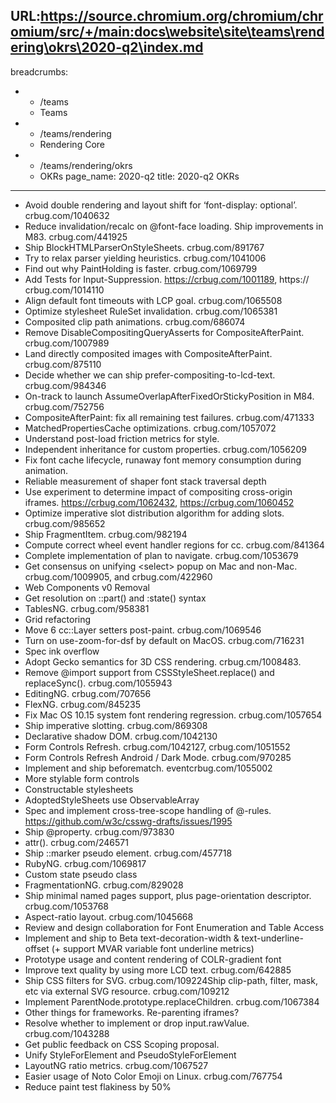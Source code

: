 URL:https://source.chromium.org/chromium/chromium/src/+/main:docs\website\site\teams\rendering\okrs\2020-q2\index.md
---
breadcrumbs:
- - /teams
  - Teams
- - /teams/rendering
  - Rendering Core
- - /teams/rendering/okrs
  - OKRs
page_name: 2020-q2
title: 2020-q2 OKRs
---

*   Avoid double rendering and layout shift for ‘font-display:
            optional’. crbug.com/1040632
*   Reduce invalidation/recalc on @font-face loading. Ship improvements
            in M83. crbug.com/441925
*   Ship BlockHTMLParserOnStyleSheets. crbug.com/891767
*   Try to relax parser yielding heuristics. crbug.com/1041006
*   Find out why PaintHolding is faster. crbug.com/1069799
*   Add Tests for Input-Suppression. https://crbug.com/1001189, https://
            crbug.com/1014110
*   Align default font timeouts with LCP goal. crbug.com/1065508
*   Optimize stylesheet RuleSet invalidation. crbug.com/1065381
*   Composited clip path animations. crbug.com/686074
*   Remove DisableCompositingQueryAsserts for CompositeAfterPaint.
            crbug.com/1007989
*   Land directly composited images with CompositeAfterPaint.
            crbug.com/875110
*   Decide whether we can ship prefer-compositing-to-lcd-text.
            crbug.com/984346
*   On-track to launch AssumeOverlapAfterFixedOrStickyPosition in M84.
            crbug.com/752756
*   CompositeAfterPaint: fix all remaining test failures.
            crbug.com/471333
*   MatchedPropertiesCache optimizations. crbug.com/1057072
*   Understand post-load friction metrics for style.
*   Independent inheritance for custom properties. crbug.com/1056209
*   Fix font cache lifecycle, runaway font memory consumption during
            animation.
*   Reliable measurement of shaper font stack traversal depth
*   Use experiment to determine impact of compositing cross-origin
            iframes. https://crbug.com/1062432, https://crbug.com/1060452
*   Optimize imperative slot distribution algorithm for adding slots.
            crbug.com/985652
*   Ship FragmentItem. crbug.com/982194
*   Compute correct wheel event handler regions for cc. crbug.com/841364
*   Complete implementation of plan to navigate. crbug.com/1053679
*   Get consensus on unifying &lt;select&gt; popup on Mac and non-Mac.
            crbug.com/1009905, and crbug.com/422960
*   Web Components v0 Removal
*   Get resolution on ::part() and :state() syntax
*   TablesNG. crbug.com/958381
*   Grid refactoring
*   Move 6 cc::Layer setters post-paint. crbug.com/1069546
*   Turn on use-zoom-for-dsf by default on MacOS. crbug.com/716231
*   Spec ink overflow
*   Adopt Gecko semantics for 3D CSS rendering. crbug.cm/1008483.
*   Remove @import support from CSSStyleSheet.replace() and
            replaceSync(). crbug.com/1055943
*   EditingNG. crbug.com/707656
*   FlexNG. crbug.com/845235
*   Fix Mac OS 10.15 system font rendering regression. crbug.com/1057654
*   Ship imperative slotting. crbug.com/869308
*   Declarative shadow DOM. crbug.com/1042130
*   Form Controls Refresh. crbug.com/1042127, crbug.com/1051552
*   Form Controls Refresh Android / Dark Mode. crbug.com/970285
*   Implement and ship beforematch. eventcrbug.com/1055002
*   More stylable form controls
*   Constructable stylesheets
*   AdoptedStyleSheets use ObservableArray
*   Spec and implement cross-tree-scope handling of @-rules.
            https://github.com/w3c/csswg-drafts/issues/1995
*   Ship @property. crbug.com/973830
*   attr(). crbug.com/246571
*   Ship ::marker pseudo element. crbug.com/457718
*   RubyNG. crbug.com/1069817
*   Custom state pseudo class
*   FragmentationNG. crbug.com/829028
*   Ship minimal named pages support, plus page-orientation descriptor.
            crbug.com/1053768
*   Aspect-ratio layout. crbug.com/1045668
*   Review and design collaboration for Font Enumeration and Table
            Access
*   Implement and ship to Beta text-decoration-width &
            text-underline-offset (+ support MVAR variable font underline
            metrics)
*   Prototype usage and content rendering of COLR-gradient font
*   Improve text quality by using more LCD text. crbug.com/642885
*   Ship CSS filters for SVG. crbug.com/109224Ship clip-path, filter,
            mask, etc via external SVG resource. crbug.com/109212
*   Implement ParentNode.prototype.replaceChildren. crbug.com/1067384
*   Other things for frameworks. Re-parenting iframes?
*   Resolve whether to implement or drop input.rawValue.
            crbug.com/1043288
*   Get public feedback on CSS Scoping proposal.
*   Unify StyleForElement and PseudoStyleForElement
*   LayoutNG ratio metrics. crbug.com/1067527
*   Easier usage of Noto Color Emoji on Linux. crbug.com/767754
*   Reduce paint test flakiness by 50%
